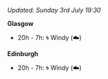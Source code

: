 *Updated: Sunday 3rd July 19:30*

**Glasgow**

* 20h - 7h: :cyclone: Windy (:cloud:)

**Edinburgh**

* 20h - 7h: :cyclone: Windy (:cloud:)
